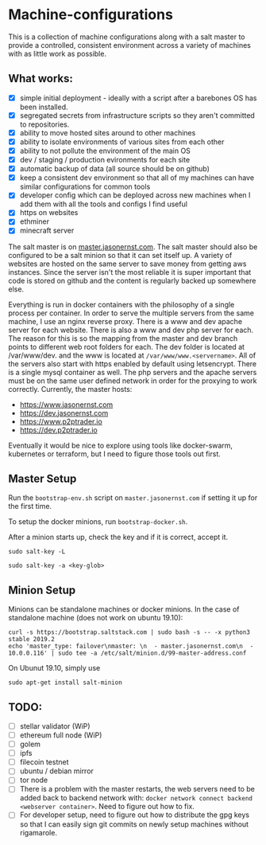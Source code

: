 # Machine-configurations
This is a collection of machine configurations along with a salt master to
provide a controlled, consistent environment across a variety of machines
with as little work as possible.

## What works:
- [x] simple initial deployment - ideally with a script after a barebones OS has
been installed. 
- [x] segregated secrets from infrastructure scripts so they aren't committed to
repositories.
- [x] ability to move hosted sites around to other machines
- [x] ability to isolate environments of various sites from each other
- [x] ability to not pollute the environment of the main OS
- [x] dev / staging / production evironments for each site
- [x] automatic backup of data (all source should be on github)
- [x] keep a consistent dev environment so that all of my machines can have
similar configurations for common tools
- [x] developer config which can be deployed across new machines when I add them
 with all the tools and configs I find useful
- [x] https on websites
- [x] ethminer
- [x] minecraft server

The salt master is on [master.jasonernst.com](master.jasonernst.com). The salt
master should also be configured to be a salt minion so that it can set itself
up. A variety of websites are hosted on the same server to save money from
getting aws instances. Since the server isn't the most reliable it is super 
important that code is stored on github and the content is regularly backed up
somewhere else.

Everything is run in docker containers with the philosophy of a single process
per container. In order to serve the multiple servers from the same machine, I 
use an nginx reverse proxy. There is a www and dev apache server for each
website. There is also a www and dev php server for each. The reason for this
is so the mapping from the master and dev branch points to different web root
folders for each. The dev folder is located at /var/www/dev.<servername> and
the www is located at `/var/www/www.<servername>`. All of the servers also start
with https enabled by default using letsencrypt. There is a single mysql
container as well. The php servers and the apache servers must be on the same
user defined network in order for the proxying to work correctly. Currently, the
master hosts:
  - https://www.jasonernst.com
  - https://dev.jasonernst.com
  - https://www.p2ptrader.io
  - https://dev.p2ptrader.io

Eventually it would be nice to explore using tools like docker-swarm, kubernetes
or terraform, but I need to figure those tools out first.

## Master Setup
Run the `bootstrap-env.sh` script on `master.jasonernst.com` if setting
it up for the first time. 

To setup the docker minions, run `bootstrap-docker.sh`.

After a minion starts up, check the key and if it
is correct, accept it.

`sudo salt-key -L`

`sudo salt-key -a <key-glob>`

## Minion Setup

Minions can be standalone machines or docker minions. In the case of standalone
machine (does not work on ubuntu 19.10):
```
curl -s https://bootstrap.saltstack.com | sudo bash -s -- -x python3 stable 2019.2
echo 'master_type: failover\nmaster: \n  - master.jasonernst.com\n  - 10.0.0.116' | sudo tee -a /etc/salt/minion.d/99-master-address.conf
```

On Ubunut 19.10, simply use
```
sudo apt-get install salt-minion
```

## TODO:
- [ ] stellar validator (WiP)
- [ ] ethereum full node (WiP)
- [ ] golem
- [ ] ipfs
- [ ] filecoin testnet
- [ ] ubuntu / debian mirror
- [ ] tor node
- [ ] There is a problem with the master restarts, the web servers need to be added
back to backend network with: `docker network connect backend <webserver container>`.
Need to figure out how to fix.
- [ ] For developer setup, need to figure out how to distribute the gpg keys so that
I can easily sign git commits on newly setup machines without rigamarole.
